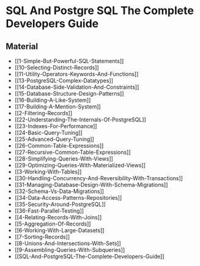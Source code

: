 # SQL And Postgre SQL The Complete Developers Guide

## Material

- [[1-Simple-But-Powerful-SQL-Statements]]
- [[10-Selecting-Distinct-Records]]
- [[11-Utility-Operators-Keywords-And-Functions]]
- [[13-PostgreSQL-Complex-Datatypes]]
- [[14-Database-Side-Validation-And-Constraints]]
- [[15-Database-Structure-Design-Patterns]]
- [[16-Building-A-Like-System]]
- [[17-Building-A-Mention-System]]
- [[2-Filtering-Records]]
- [[22-Understanding-The-Internals-Of-PostgreSQL]]
- [[23-Indexes-For-Performance]]
- [[24-Basic-Query-Tuning]]
- [[25-Advanced-Query-Tuning]]
- [[26-Common-Table-Expressions]]
- [[27-Recursive-Common-Table-Expressions]]
- [[28-Simplifying-Queries-With-Views]]
- [[29-Optimizing-Queries-With-Materialized-Views]]
- [[3-Working-With-Tables]]
- [[30-Handling-Concurrency-And-Reversibility-With-Transactions]]
- [[31-Managing-Database-Design-With-Schema-Migrations]]
- [[32-Schema-Vs-Data-Migrations]]
- [[34-Data-Access-Patterns-Repositories]]
- [[35-Security-Around-PostgreSQL]]
- [[36-Fast-Parallel-Testing]]
- [[4-Relating-Records-With-Joins]]
- [[5-Aggregation-Of-Records]]
- [[6-Working-With-Large-Datasets]]
- [[7-Sorting-Records]]
- [[8-Unions-And-Intersections-With-Sets]]
- [[9-Assembling-Queries-With-Subqueries]]
- [[SQL-And-PostgreSQL-The-Complete-Developers-Guide]]
